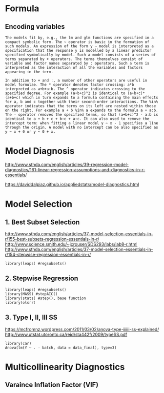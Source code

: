 # Formula 

## Encoding variables
```
The models fit by, e.g., the lm and glm functions are specified in a compact symbolic form. The ~ operator is basic in the formation of such models. An expression of the form y ~ model is interpreted as a specification that the response y is modelled by a linear predictor specified symbolically by model. Such a model consists of a series of terms separated by + operators. The terms themselves consist of variable and factor names separated by : operators. Such a term is interpreted as the interaction of all the variables and factors appearing in the term.

In addition to + and :, a number of other operators are useful in model formulae. The * operator denotes factor crossing: a*b interpreted as a+b+a:b. The ^ operator indicates crossing to the specified degree. For example (a+b+c)^2 is identical to (a+b+c)*(a+b+c) which in turn expands to a formula containing the main effects for a, b and c together with their second-order interactions. The %in% operator indicates that the terms on its left are nested within those on the right. For example a + b %in% a expands to the formula a + a:b. The - operator removes the specified terms, so that (a+b+c)^2 - a:b is identical to a + b + c + b:c + a:c. It can also used to remove the intercept term: when fitting a linear model y ~ x - 1 specifies a line through the origin. A model with no intercept can be also specified as y ~ x + 0 or y ~ 0 + x.
```
# Model Diagnosis
http://www.sthda.com/english/articles/39-regression-model-diagnostics/161-linear-regression-assumptions-and-diagnostics-in-r-essentials/

https://daviddalpiaz.github.io/appliedstats/model-diagnostics.html

# Model Selection

## 1. Best Subset Selection
http://www.sthda.com/english/articles/37-model-selection-essentials-in-r/155-best-subsets-regression-essentials-in-r/
http://www.science.smith.edu/~jcrouser/SDS293/labs/lab8-r.html
http://www.sthda.com/english/articles/37-model-selection-essentials-in-r/154-stepwise-regression-essentials-in-r/
```
library(leaps) #regsubsets()
```
## 2. Stepwise Regression
```
library(leaps) #regsubsets()
library(MASS) #stepAIC()
library(stats) #step(), base function
library(olsrr)

```

## 3. Type I, II, III SS
https://mcfromnz.wordpress.com/2011/03/02/anova-type-iiiiii-ss-explained/
http://www.utstat.utoronto.ca/reid/sta442f/2009/typeSS.pdf
```
library(car)
Anova(lm(Y ~ . - batch, data = data_final), type=3)
```

# Multicollinearity Diagnostics

## Varaince Inflation Factor (VIF)



 

